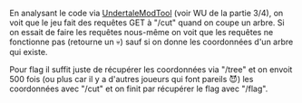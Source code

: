 En analysant le code via [UndertaleModTool](https://github.com/UnderminersTeam/UndertaleModTool) (voir WU de la partie 3/4), on voit que le jeu fait des requêtes GET à "/cut" quand on coupe un arbre. Si on essait de faire les requêtes nous-même on voit que les requêtes ne fonctionne pas (retourne un 💀) sauf si on donne les coordonnées d'un arbre qui existe.

Pour flag il suffit juste de récupérer les coordonnées via "/tree" et on envoit 500 fois (ou plus car il y a d'autres joueurs qui font pareils 😈) les coordonnées avec "/cut" et on finit par récupérer le flag avec "/flag".
